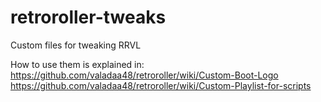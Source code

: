 # retroroller-tweaks
Custom files for tweaking RRVL

How to use them is explained in: <br>
https://github.com/valadaa48/retroroller/wiki/Custom-Boot-Logo
https://github.com/valadaa48/retroroller/wiki/Custom-Playlist-for-scripts
